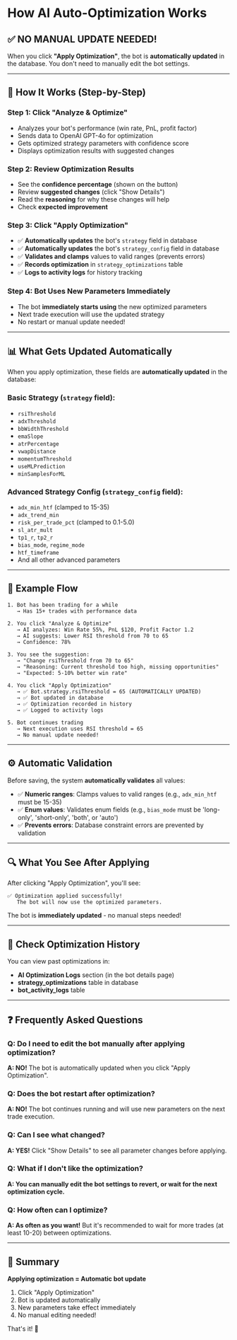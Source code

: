 # How AI Auto-Optimization Works

## ✅ **NO MANUAL UPDATE NEEDED!**

When you click **"Apply Optimization"**, the bot is **automatically updated** in the database. You don't need to manually edit the bot settings.

---

## 🔄 **How It Works (Step-by-Step)**

### Step 1: Click "Analyze & Optimize"
- Analyzes your bot's performance (win rate, PnL, profit factor)
- Sends data to OpenAI GPT-4o for optimization
- Gets optimized strategy parameters with confidence score
- Displays optimization results with suggested changes

### Step 2: Review Optimization Results
- See the **confidence percentage** (shown on the button)
- Review **suggested changes** (click "Show Details")
- Read the **reasoning** for why these changes will help
- Check **expected improvement**

### Step 3: Click "Apply Optimization"
- ✅ **Automatically updates** the bot's `strategy` field in database
- ✅ **Automatically updates** the bot's `strategy_config` field in database
- ✅ **Validates and clamps** values to valid ranges (prevents errors)
- ✅ **Records optimization** in `strategy_optimizations` table
- ✅ **Logs to activity logs** for history tracking

### Step 4: Bot Uses New Parameters Immediately
- The bot **immediately starts using** the new optimized parameters
- Next trade execution will use the updated strategy
- No restart or manual update needed!

---

## 📊 **What Gets Updated Automatically**

When you apply optimization, these fields are **automatically updated** in the database:

### Basic Strategy (`strategy` field):
- `rsiThreshold`
- `adxThreshold`
- `bbWidthThreshold`
- `emaSlope`
- `atrPercentage`
- `vwapDistance`
- `momentumThreshold`
- `useMLPrediction`
- `minSamplesForML`

### Advanced Strategy Config (`strategy_config` field):
- `adx_min_htf` (clamped to 15-35)
- `adx_trend_min`
- `risk_per_trade_pct` (clamped to 0.1-5.0)
- `sl_atr_mult`
- `tp1_r`, `tp2_r`
- `bias_mode`, `regime_mode`
- `htf_timeframe`
- And all other advanced parameters

---

## 🎯 **Example Flow**

```
1. Bot has been trading for a while
   → Has 15+ trades with performance data

2. You click "Analyze & Optimize"
   → AI analyzes: Win Rate 55%, PnL $120, Profit Factor 1.2
   → AI suggests: Lower RSI threshold from 70 to 65
   → Confidence: 78%

3. You see the suggestion:
   → "Change rsiThreshold from 70 to 65"
   → "Reasoning: Current threshold too high, missing opportunities"
   → "Expected: 5-10% better win rate"

4. You click "Apply Optimization"
   → ✅ Bot.strategy.rsiThreshold = 65 (AUTOMATICALLY UPDATED)
   → ✅ Bot updated in database
   → ✅ Optimization recorded in history
   → ✅ Logged to activity logs

5. Bot continues trading
   → Next execution uses RSI threshold = 65
   → No manual update needed!
```

---

## ⚙️ **Automatic Validation**

Before saving, the system **automatically validates** all values:

- ✅ **Numeric ranges**: Clamps values to valid ranges (e.g., `adx_min_htf` must be 15-35)
- ✅ **Enum values**: Validates enum fields (e.g., `bias_mode` must be 'long-only', 'short-only', 'both', or 'auto')
- ✅ **Prevents errors**: Database constraint errors are prevented by validation

---

## 🔍 **What You See After Applying**

After clicking "Apply Optimization", you'll see:

```
✅ Optimization applied successfully! 
   The bot will now use the optimized parameters.
```

The bot is **immediately updated** - no manual steps needed!

---

## 📝 **Check Optimization History**

You can view past optimizations in:
- **AI Optimization Logs** section (in the bot details page)
- **strategy_optimizations** table in database
- **bot_activity_logs** table

---

## ❓ **Frequently Asked Questions**

### Q: Do I need to edit the bot manually after applying optimization?
**A: NO!** The bot is automatically updated when you click "Apply Optimization".

### Q: Does the bot restart after optimization?
**A: NO!** The bot continues running and will use new parameters on the next trade execution.

### Q: Can I see what changed?
**A: YES!** Click "Show Details" to see all parameter changes before applying.

### Q: What if I don't like the optimization?
**A: You can manually edit the bot settings to revert, or wait for the next optimization cycle.**

### Q: How often can I optimize?
**A: As often as you want!** But it's recommended to wait for more trades (at least 10-20) between optimizations.

---

## 🎉 **Summary**

**Applying optimization = Automatic bot update**

1. Click "Apply Optimization"
2. Bot is updated automatically
3. New parameters take effect immediately
4. No manual editing needed!

That's it! 🚀

